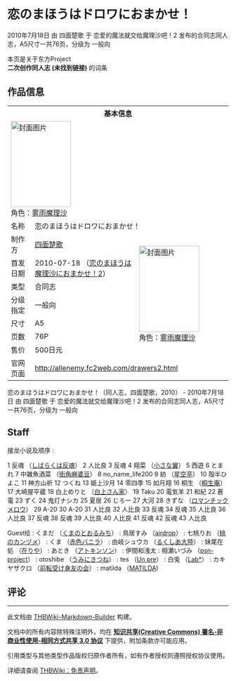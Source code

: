 # 恋のまほうはドロワにおまかせ！

<!-- source html: G:\repos\THBWiki-Markdown-Builder\THBWikiMarkdown\Temp\main\6\6b\ns0%3A%E6%81%8B%E3%81%AE%E3%81%BE%E3%81%BB%E3%81%86%E3%81%AF%E3%83%89%E3%83%AD%E3%83%AF%E3%81%AB%E3%81%8A%E3%81%BE%E3%81%8B%E3%81%9B%EF%BC%81.html -->

2010年7月18日 由 四面楚歌 于 恋爱的魔法就交给魔理沙吧！2 发布的合同志同人志，A5尺寸一共76页，分级为 一般向

本页是关于东方Project  
 **二次创作同人志 (未找到链接)** 的词条
## 作品信息

<table><tbody><tr><th colspan="3">基本信息</th></tr><tr><td class="cover-artwork-mobile" colspan="2"><a href="./文件-恋のまほうはドロワにおまかせ！封面.jpg.md" class="image" title="封面图片"><img alt="封面图片" src="https://upload.thwiki.cc/thumb/b/ba/%E6%81%8B%E3%81%AE%E3%81%BE%E3%81%BB%E3%81%86%E3%81%AF%E3%83%89%E3%83%AD%E3%83%AF%E3%81%AB%E3%81%8A%E3%81%BE%E3%81%8B%E3%81%9B%EF%BC%81%E5%B0%81%E9%9D%A2.jpg/137px-%E6%81%8B%E3%81%AE%E3%81%BE%E3%81%BB%E3%81%86%E3%81%AF%E3%83%89%E3%83%AD%E3%83%AF%E3%81%AB%E3%81%8A%E3%81%BE%E3%81%8B%E3%81%9B%EF%BC%81%E5%B0%81%E9%9D%A2.jpg" decoding="async" loading="lazy" width="137" height="196" srcset="https://upload.thwiki.cc/thumb/b/ba/%E6%81%8B%E3%81%AE%E3%81%BE%E3%81%BB%E3%81%86%E3%81%AF%E3%83%89%E3%83%AD%E3%83%AF%E3%81%AB%E3%81%8A%E3%81%BE%E3%81%8B%E3%81%9B%EF%BC%81%E5%B0%81%E9%9D%A2.jpg/205px-%E6%81%8B%E3%81%AE%E3%81%BE%E3%81%BB%E3%81%86%E3%81%AF%E3%83%89%E3%83%AD%E3%83%AF%E3%81%AB%E3%81%8A%E3%81%BE%E3%81%8B%E3%81%9B%EF%BC%81%E5%B0%81%E9%9D%A2.jpg 1.5x, https://upload.thwiki.cc/b/ba/%E6%81%8B%E3%81%AE%E3%81%BE%E3%81%BB%E3%81%86%E3%81%AF%E3%83%89%E3%83%AD%E3%83%AF%E3%81%AB%E3%81%8A%E3%81%BE%E3%81%8B%E3%81%9B%EF%BC%81%E5%B0%81%E9%9D%A2.jpg 2x" data-file-width="268" data-file-height="384"></a><div class="cover-char">角色：<a href="./雾雨魔理沙.md" title="雾雨魔理沙">雾雨魔理沙</a></div></td>
</tr><tr><td class="label">名称</td><td colspan="2"> 恋のまほうはドロワにおまかせ！ </td></tr><tr><td class="label">制作方</td><td><a href="./四面楚歌.md" title="四面楚歌">四面楚歌</a></td><td class="cover-artwork" rowspan="7" style="min-width:196px;"><a href="./文件-恋のまほうはドロワにおまかせ！封面.jpg.md" class="image" title="封面图片"><img alt="封面图片" src="https://upload.thwiki.cc/thumb/b/ba/%E6%81%8B%E3%81%AE%E3%81%BE%E3%81%BB%E3%81%86%E3%81%AF%E3%83%89%E3%83%AD%E3%83%AF%E3%81%AB%E3%81%8A%E3%81%BE%E3%81%8B%E3%81%9B%EF%BC%81%E5%B0%81%E9%9D%A2.jpg/137px-%E6%81%8B%E3%81%AE%E3%81%BE%E3%81%BB%E3%81%86%E3%81%AF%E3%83%89%E3%83%AD%E3%83%AF%E3%81%AB%E3%81%8A%E3%81%BE%E3%81%8B%E3%81%9B%EF%BC%81%E5%B0%81%E9%9D%A2.jpg" decoding="async" loading="lazy" width="137" height="196" srcset="https://upload.thwiki.cc/thumb/b/ba/%E6%81%8B%E3%81%AE%E3%81%BE%E3%81%BB%E3%81%86%E3%81%AF%E3%83%89%E3%83%AD%E3%83%AF%E3%81%AB%E3%81%8A%E3%81%BE%E3%81%8B%E3%81%9B%EF%BC%81%E5%B0%81%E9%9D%A2.jpg/205px-%E6%81%8B%E3%81%AE%E3%81%BE%E3%81%BB%E3%81%86%E3%81%AF%E3%83%89%E3%83%AD%E3%83%AF%E3%81%AB%E3%81%8A%E3%81%BE%E3%81%8B%E3%81%9B%EF%BC%81%E5%B0%81%E9%9D%A2.jpg 1.5x, https://upload.thwiki.cc/b/ba/%E6%81%8B%E3%81%AE%E3%81%BE%E3%81%BB%E3%81%86%E3%81%AF%E3%83%89%E3%83%AD%E3%83%AF%E3%81%AB%E3%81%8A%E3%81%BE%E3%81%8B%E3%81%9B%EF%BC%81%E5%B0%81%E9%9D%A2.jpg 2x" data-file-width="268" data-file-height="384"></a><div class="cover-char">角色：<a href="./雾雨魔理沙.md" title="雾雨魔理沙">雾雨魔理沙</a></div></td>
</tr><tr><td class="label">首发日期</td><td>2010-07-18&#160;（<a href="/展会作品列表?e=%E6%81%8B%E7%88%B1%E7%9A%84%E9%AD%94%E6%B3%95%E5%B0%B1%E4%BA%A4%E7%BB%99%E9%AD%94%E7%90%86%E6%B2%99%E5%90%A7%EF%BC%81%232">恋のまほうは魔理沙におまかせ！2</a>）</td></tr><tr><td class="label">类型</td><td>合同志</td></tr><tr><td class="label">分级指定</td><td>一般向</td></tr><tr><td class="label">尺寸</td><td>A5</td></tr><tr><td class="label">页数</td><td>76P</td></tr><tr><td class="label">售价</td><td>500日元</td></tr>
<tr><td class="label">官网页面</td><td colspan="2"><a rel="nofollow" class="external free" href="http://allenemy.fc2web.com/drawers2.html">http://allenemy.fc2web.com/drawers2.html</a></td></tr></tbody></table>

恋のまほうはドロワにおまかせ！（同人志，四面楚歌，2010） - 2010年7月18日 由 四面楚歌 于 恋爱的魔法就交给魔理沙吧！2 发布的合同志同人志，A5尺寸一共76页，分级为 一般向
## Staff
接龙小说及顺序
: 

1 反魂  （[しばらくは反魂](http://hiedanohangon.blog41.fc2.com/)）
2 人比良
3 反魂
4 翔菜 （[小さな翼](http://www.little-wing.org/)）
5 西遊
6 とまれ
7 中雑魚酒菜 （[街角麻婆豆](./街角麻婆豆.md)）
8 no_name_life200
9 紡 （[星空亭](http://hosizoratei.blog.shinobi.jp/)）
10 殻半ひよこ
11 神方山祈
12 つくね
13 姫上沙月
14 零四季
15 如月翔
16 桐生 （[桐生庵](http://d.hatena.ne.jp/koharuna/)）
17 大崎屋平蔵
18 白上めりと （[白上さん家](./白上さん家.md)）
19 Taku
20 電気羊
21 和紀
22 蒼電
23 ずく
24 鬼灯ナシカ
25 夏居
26 じろー
27 大河
28 きずな （[ロマンチックメロウ](http://xxx.spi-ca.com/)）
29 A-20
30 A-20
31 人比良
32 人比良
33 反魂
34 反魂
35 人比良
36 人比良
37 反魂
38 反魂
39 人比良
40 人比良
41 反魂
42 反魂
43 人比良

Guest绘
: くまだ 	（[くまのとおるみち](http://kumamichi.michikusa.jp/)）
: 鳥居すみ 	（[airdrop](./airdrop.md)）
: 七桃りお 	（[桃のカンヅメ](http://nanamomorio.sakura.ne.jp/)）
: くま   	（[赤色バニラ](./赤色バニラ.md)）
: 由岐シュウカ 	（[るくしあ大陸](http://luxia.vis.ne.jp/)）
: 妹尾在処 	（[在りや](http://imoni.org/)）
: あとき 	（[アトキンソン](http://pixiv.cc/a-tiko/)）
: 伊間和浅太
: 相瀬いづみ 	（[psn-project](http://aisizumi.blog11.fc2.com/)）
: otoshibe 	（[うみにきつね](http://www7b.biglobe.ne.jp/~umikitsu/)）
: tes 	        （[Un pre](http://unpre.net/)）
: 白兎 	        （[Lab*](http://www.lab-star.net/)）
: カキヤザクロ 	（[前転受け身友の会](http://www.zentomo.net/)）
: matilda 	（[MATILDA](http://matilda666.blog.shinobi.jp/))

## 评论




---

此文档由 [THBWiki-Markdown-Builder](https://github.com/Delsin-Yu/THBWiki-Markdown-Builder) 构建。

文档中的所有内容除特殊注明外，均在 [**知识共享(Creative Commons) 署名-非商业性使用-相同方式共享 3.0 协议**](https://creativecommons.org/licenses/by-sa/3.0/deed.zh-hans) 下提供，附加条款亦可能应用。

引用类型与其他类型作品版权归原作者所有，如有作者授权则遵照授权协议使用。

详细请查阅 [THBWiki：免责声明](https://thbwiki.cc/THBWiki:%E5%85%8D%E8%B4%A3%E5%A3%B0%E6%98%8E)。

